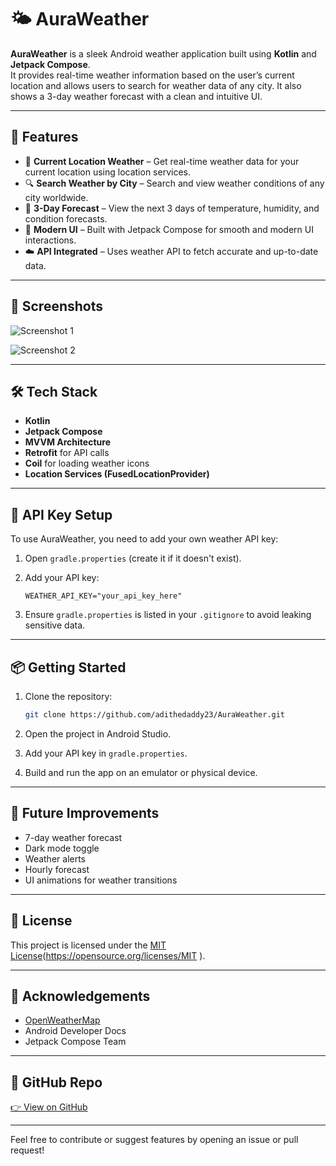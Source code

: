 # 🌤️ AuraWeather

**AuraWeather** is a sleek Android weather application built using **Kotlin** and **Jetpack Compose**.  
It provides real-time weather information based on the user’s current location and allows users to search for weather data of any city. It also shows a 3-day weather forecast with a clean and intuitive UI.

---

## 🚀 Features

- 📍 **Current Location Weather** – Get real-time weather data for your current location using location services.
- 🔍 **Search Weather by City** – Search and view weather conditions of any city worldwide.
- 📅 **3-Day Forecast** – View the next 3 days of temperature, humidity, and condition forecasts.
- 🌈 **Modern UI** – Built with Jetpack Compose for smooth and modern UI interactions.
- ☁️ **API Integrated** – Uses weather API to fetch accurate and up-to-date data.

---

## 📸 Screenshots

![Screenshot 1](https://github.com/user-attachments/assets/0a341983-3eed-4251-8e8b-2823b9cf90d9)

![Screenshot 2](https://github.com/user-attachments/assets/63c14920-98a2-4b7b-bf21-149225664cc0)




---

## 🛠️ Tech Stack

- **Kotlin**
- **Jetpack Compose**
- **MVVM Architecture**
- **Retrofit** for API calls
- **Coil** for loading weather icons
- **Location Services (FusedLocationProvider)**

---

## 🔐 API Key Setup

To use AuraWeather, you need to add your own weather API key:

1. Open `gradle.properties` (create it if it doesn't exist).
2. Add your API key:

    ```
    WEATHER_API_KEY="your_api_key_here"
    ```

3. Ensure `gradle.properties` is listed in your `.gitignore` to avoid leaking sensitive data.

---

## 📦 Getting Started

1. Clone the repository:

    ```bash
    git clone https://github.com/adithedaddy23/AuraWeather.git
    ```

2. Open the project in Android Studio.

3. Add your API key in `gradle.properties`.

4. Build and run the app on an emulator or physical device.

---

## 🧠 Future Improvements

- 7-day weather forecast
- Dark mode toggle
- Weather alerts
- Hourly forecast
- UI animations for weather transitions

---

## 📄 License

This project is licensed under the [MIT License](LICENSE)(https://opensource.org/licenses/MIT
).

---

## 🙌 Acknowledgements

- [OpenWeatherMap](https://openweathermap.org/)
- Android Developer Docs
- Jetpack Compose Team

---

## 🔗 GitHub Repo

[👉 View on GitHub](https://github.com/adithedaddy23/AuraWeather)

---

Feel free to contribute or suggest features by opening an issue or pull request!
